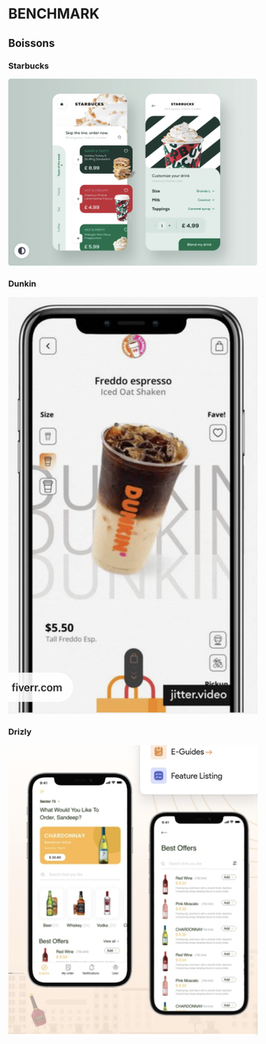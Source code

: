 # BENCHMARK

## Boissons

### Starbucks
![Image](./img/Capture%20d%E2%80%99%C3%A9cran-Starbucks.png)
### Dunkin
![Image](./img/Capture%20d%E2%80%99%C3%A9cran-Dunkin%20donut.png "Dunkin")
### Drizly
![Image](./img/Capture%20d%E2%80%99%C3%A9cran-Drizzly.png "Drizly")